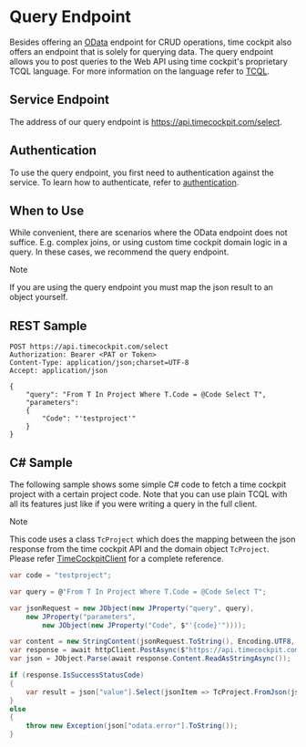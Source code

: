 # Query Endpoint

Besides offering an [OData](odata.md) endpoint for CRUD operations, time cockpit also offers an endpoint that is solely for querying data. The query endpoint allows you to post queries to the Web API using time cockpit's proprietary TCQL language. For more information on the language refer to [TCQL](~/doc/tcql/overview.md).

## Service Endpoint

The address of our query endpoint is <https://api.timecockpit.com/select>.

## Authentication

To use the query endpoint, you first need to authentication against the service. To learn how to authenticate, refer to [authentication](authentication.md).

## When to Use

While convenient, there are scenarios where the OData endpoint does not suffice. E.g. complex joins, or using custom time cockpit domain logic in a query. In these cases, we recommend the query endpoint. 

> [!NOTE]
If you are using the query endpoint you must map the json result to an object yourself.

## REST Sample

```
POST https://api.timecockpit.com/select
Authorization: Bearer <PAT or Token>
Content-Type: application/json;charset=UTF-8
Accept: application/json

{
    "query": "From T In Project Where T.Code = @Code Select T",
    "parameters": 
    {
        "Code": "'testproject'"
    }
}
```

## C# Sample

The following sample shows some simple C# code to fetch a time cockpit project with a certain project code. Note that you can use plain TCQL with all its features just like if you were writing a query in the full client.

> [!NOTE]
This code uses a class `TcProject` which does the mapping between the json response from the time cockpit API and the domain object `TcProject`. Please refer [TimeCockpitClient](timecockpit-client.md) for a complete reference.

```cs
var code = "testproject";

var query = @"From T In Project Where T.Code = @Code Select T";

var jsonRequest = new JObject(new JProperty("query", query),
    new JProperty("parameters",
        new JObject(new JProperty("Code", $"'{code}'"))));

var content = new StringContent(jsonRequest.ToString(), Encoding.UTF8, "application/json");
var response = await httpClient.PostAsync($"https://api.timecockpit.com/select", content);
var json = JObject.Parse(await response.Content.ReadAsStringAsync());

if (response.IsSuccessStatusCode)
{
    var result = json["value"].Select(jsonItem => TcProject.FromJson(jsonItem)).ToList();
}
else
{
    throw new Exception(json["odata.error"].ToString());
}
```